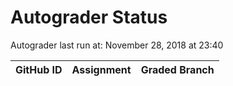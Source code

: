 # Autograder Status
Autograder last run at: November 28, 2018 at 23:40

| GitHub ID | Assignment | Graded Branch |
|-----------|------------|---------------|
